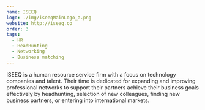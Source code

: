```yaml
---
name: ISEEQ
logo: ./img/iseeqMainLogo_a.png
website: http://iseeq.co
order: 3
tags: 
  - HR
  - HeadHunting
  - Networking
  - Business matching
---
```

ISEEQ is a human resource service firm with a focus on technology companies and talent. Their
time is dedicated for expanding and improving professional networks to support their partners
achieve their business goals effectively by headhunting, selection of new colleagues, finding
new business partners, or entering into international markets.